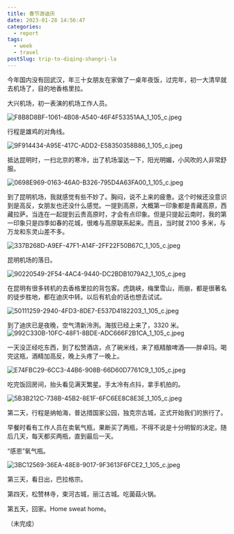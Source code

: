 ```yaml
---
title: 春节游迪庆
date: 2023-01-28 14:56:47
categories:
  - report
tags:
  - week
  - travel
postSlug: trip-to-diqing-shangri-la
---
```


今年国内没有回武汉，年三十女朋友在家做了一桌年夜饭，过完年，初一大清早就去机场了，目的地香格里拉。

大兴机场，初一表演的机场工作人员。

![F8B8D8BF-1061-4B08-A540-46F4F53351AA_1_105_c.jpeg](https://p6-juejin.byteimg.com/tos-cn-i-k3u1fbpfcp/04def0b421814f6b818bb80ba00ed2ff~tplv-k3u1fbpfcp-watermark.image?)

行程是雄鸡的对角线。

![9F914434-A95E-417C-ADD2-E58350358B86_1_105_c.jpeg](https://p9-juejin.byteimg.com/tos-cn-i-k3u1fbpfcp/1f361b36a8b9491a818325f56ebdb45b~tplv-k3u1fbpfcp-watermark.image?)

抵达昆明时，一扫北京的寒冷，出了机场溜达一下，阳光明媚，小风吹的人非常舒服。

![0698E969-0163-46A0-B326-795D4A63FA00_1_105_c.jpeg](https://p1-juejin.byteimg.com/tos-cn-i-k3u1fbpfcp/b7d6f94ee8554cc5b1690bea0e1c52b3~tplv-k3u1fbpfcp-watermark.image?)

到了昆明机场，我就感觉有些不妙了。胸闷，说不上来的疲惫。这个时候还没意识到是高反，女朋友也还没什么感觉。一提到高原，大概第一印象都是青藏高原，西藏拉萨。当连在一起提到云贵高原时，才会有点印象。但是只提起云南时，我的第一印象只是四季如春的花城，很难与高原联系起来。而且，当时就 2100 多米，与万龙和东灵山差不多。

![337B268D-A9EF-47F1-A14F-2FF22F50B67C_1_105_c.jpeg](https://p1-juejin.byteimg.com/tos-cn-i-k3u1fbpfcp/f04ad27b1e874b9390284a1a820b920f~tplv-k3u1fbpfcp-watermark.image?)

昆明机场的落日。

![90220549-2F54-4AC4-9440-DC2BDB1079A2_1_105_c.jpeg](https://p9-juejin.byteimg.com/tos-cn-i-k3u1fbpfcp/3a31d64f7d4c4b69abe4d1f30c8d9537~tplv-k3u1fbpfcp-watermark.image?)

在昆明有很多转机的去香格里拉的背包客。虎跳峡，梅里雪山，雨崩，都是很著名的徒步胜地，都在迪庆中转。以后有机会的话也想去试试。

![50111259-2940-4FD3-8DE7-E537D4182203_1_105_c.jpeg](https://p1-juejin.byteimg.com/tos-cn-i-k3u1fbpfcp/e6c385815d884fd1a19160d3720e3dad~tplv-k3u1fbpfcp-watermark.image?)

到了迪庆已是夜晚，空气清新泠洌。海拔已经上来了，3320 米。
![992C330B-10FC-48F1-8BDE-ADC666F2B1CA_1_105_c.jpeg](https://p3-juejin.byteimg.com/tos-cn-i-k3u1fbpfcp/cb598af9f19d497085924c4927e49d33~tplv-k3u1fbpfcp-watermark.image?)

一天没正经吃东西，到了松赞酒店，点了碗米线，来了瓶精酿啤酒——胖卓玛。喝完这瓶，酒精加高反，晚上头疼了一晚上。

![E74FBC29-6CC3-44B6-908B-66D60D7761C9_1_105_c.jpeg](https://p9-juejin.byteimg.com/tos-cn-i-k3u1fbpfcp/940197693f324b569f690162fe5aad38~tplv-k3u1fbpfcp-watermark.image?)

吃完饭回房间，抬头看见满天繁星。手太冷有点抖，拿手机拍的。

![5B3B212C-738B-45B2-8E1F-6FC6EE8C8E3E_1_105_c.jpeg](https://p1-juejin.byteimg.com/tos-cn-i-k3u1fbpfcp/06fd91bfda57469e8adcbc066393d4ea~tplv-k3u1fbpfcp-watermark.image?)

第二天，行程是纳帕海，普达措国家公园，独克宗古城，正式开始我们的旅行了。

早餐时看有工作人员在卖氧气瓶，果断买了两瓶，不得不说是十分明智的决定。随后几天，每天都买两瓶，直到最后一天。

“感恩”氧气瓶。

![3BC12569-36EA-48E8-9017-9F3613F6FCE2_1_105_c.jpeg](https://p9-juejin.byteimg.com/tos-cn-i-k3u1fbpfcp/a9b78ef12e2943a09ad091ade112a89c~tplv-k3u1fbpfcp-watermark.image?)

第三天，看日出，巴拉格宗。

第四天，松赞林寺，束河古城，丽江古城。吃菌菇火锅。

第五天，回家。Home sweat home。

（未完成）
